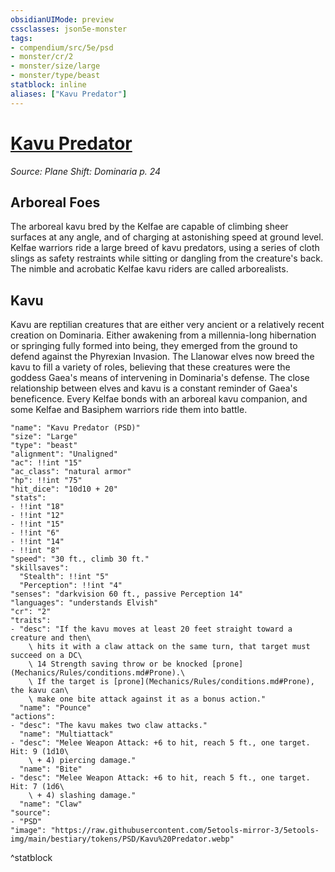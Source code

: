 ```yaml
---
obsidianUIMode: preview
cssclasses: json5e-monster
tags:
- compendium/src/5e/psd
- monster/cr/2
- monster/size/large
- monster/type/beast
statblock: inline
aliases: ["Kavu Predator"]
---
```

# [Kavu Predator](Mechanics\bestiary\beast/kavu-predator-psd.md)
*Source: Plane Shift: Dominaria p. 24*  

## Arboreal Foes

The arboreal kavu bred by the Kelfae are capable of climbing sheer surfaces at any angle, and of charging at astonishing speed at ground level. Kelfae warriors ride a large breed of kavu predators, using a series of cloth slings as safety restraints while sitting or dangling from the creature's back. The nimble and acrobatic Kelfae kavu riders are called arborealists.

## Kavu

Kavu are reptilian creatures that are either very ancient or a relatively recent creation on Dominaria. Either awakening from a millennia-long hibernation or springing fully formed into being, they emerged from the ground to defend against the Phyrexian Invasion. The Llanowar elves now breed the kavu to fill a variety of roles, believing that these creatures were the goddess Gaea's means of intervening in Dominaria's defense. The close relationship between elves and kavu is a constant reminder of Gaea's beneficence. Every Kelfae bonds with an arboreal kavu companion, and some Kelfae and Basiphem warriors ride them into battle.

```statblock
"name": "Kavu Predator (PSD)"
"size": "Large"
"type": "beast"
"alignment": "Unaligned"
"ac": !!int "15"
"ac_class": "natural armor"
"hp": !!int "75"
"hit_dice": "10d10 + 20"
"stats":
- !!int "18"
- !!int "12"
- !!int "15"
- !!int "6"
- !!int "14"
- !!int "8"
"speed": "30 ft., climb 30 ft."
"skillsaves":
  "Stealth": !!int "5"
  "Perception": !!int "4"
"senses": "darkvision 60 ft., passive Perception 14"
"languages": "understands Elvish"
"cr": "2"
"traits":
- "desc": "If the kavu moves at least 20 feet straight toward a creature and then\
    \ hits it with a claw attack on the same turn, that target must succeed on a DC\
    \ 14 Strength saving throw or be knocked [prone](Mechanics/Rules/conditions.md#Prone).\
    \ If the target is [prone](Mechanics/Rules/conditions.md#Prone), the kavu can\
    \ make one bite attack against it as a bonus action."
  "name": "Pounce"
"actions":
- "desc": "The kavu makes two claw attacks."
  "name": "Multiattack"
- "desc": "Melee Weapon Attack: +6 to hit, reach 5 ft., one target. Hit: 9 (1d10\
    \ + 4) piercing damage."
  "name": "Bite"
- "desc": "Melee Weapon Attack: +6 to hit, reach 5 ft., one target. Hit: 7 (1d6\
    \ + 4) slashing damage."
  "name": "Claw"
"source":
- "PSD"
"image": "https://raw.githubusercontent.com/5etools-mirror-3/5etools-img/main/bestiary/tokens/PSD/Kavu%20Predator.webp"
```
^statblock